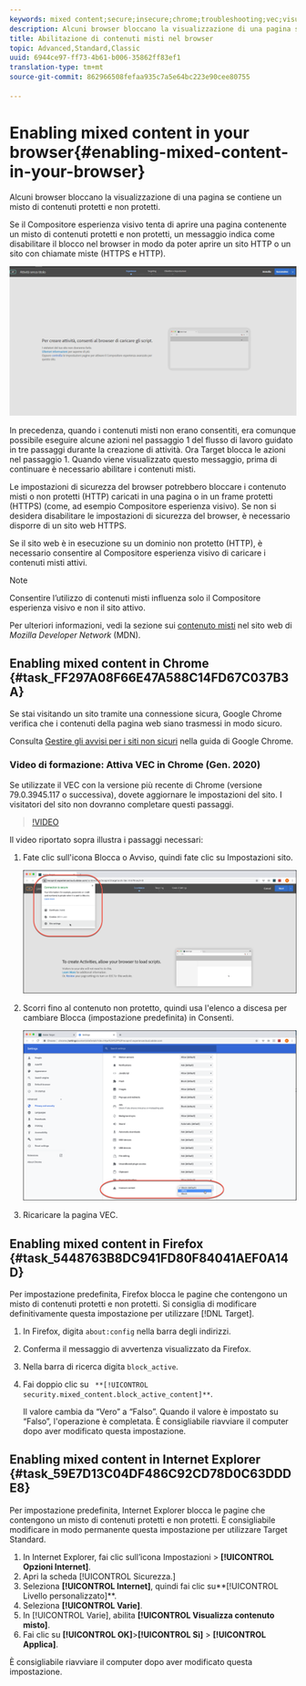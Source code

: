 ```yaml
---
keywords: mixed content;secure;insecure;chrome;troubleshooting;vec;visual experience composer;unsecure
description: Alcuni browser bloccano la visualizzazione di una pagina se contiene un misto di contenuti protetti e non protetti.
title: Abilitazione di contenuti misti nel browser
topic: Advanced,Standard,Classic
uuid: 6944ce97-ff73-4b61-b006-35862ff83ef1
translation-type: tm+mt
source-git-commit: 862966508fefaa935c7a5e64bc223e90cee80755

---
```



# Enabling mixed content in your browser{#enabling-mixed-content-in-your-browser}

Alcuni browser bloccano la visualizzazione di una pagina se contiene un misto di contenuti protetti e non protetti.

Se il Compositore esperienza visivo tenta di aprire una pagina contenente un misto di contenuti protetti e non protetti, un messaggio indica come disabilitare il blocco nel browser in modo da poter aprire un sito HTTP o un sito con chiamate miste (HTTPS e HTTP).

![](assets/mixed_content_warning.gif)

In precedenza, quando i contenuti misti non erano consentiti, era comunque possibile eseguire alcune azioni nel passaggio 1 del flusso di lavoro guidato in tre passaggi durante la creazione di attività. Ora Target blocca le azioni nel passaggio 1. Quando viene visualizzato questo messaggio, prima di continuare è necessario abilitare i contenuti misti.

Le impostazioni di sicurezza del browser potrebbero bloccare i contenuto misti o non protetti (HTTP) caricati in una pagina o in un frame protetti (HTTPS) (come, ad esempio Compositore esperienza visivo). Se non si desidera disabilitare le impostazioni di sicurezza del browser, è necessario disporre di un sito web HTTPS.

Se il sito web è in esecuzione su un dominio non protetto (HTTP), è necessario consentire al Compositore esperienza visivo di caricare i contenuti misti attivi.

>[!NOTE]
>
>Consentire l’utilizzo di contenuti misti influenza solo il Compositore esperienza visivo e non il sito attivo.

Per ulteriori informazioni, vedi la sezione sui [contenuto misti](https://developer.mozilla.org/en-US/docs/Web/Security/Mixed_content) nel sito web di *Mozilla Developer Network* (MDN).

## Enabling mixed content in Chrome {#task_FF297A08F66E47A588C14FD67C037B3A}

Se stai visitando un sito tramite una connessione sicura, Google Chrome verifica che i contenuti della pagina web siano trasmessi in modo sicuro.

<!-- 

target/t_mixed_content_chrome.xml

 -->

Consulta [Gestire gli avvisi per i siti non sicuri](https://support.google.com/chrome/answer/1342714?hl=en) nella guida di Google Chrome.

### Video di formazione: Attiva VEC in Chrome (Gen. 2020)

Se utilizzate il VEC con la versione più recente di Chrome (versione 79.0.3945.117 o successiva), dovete aggiornare le impostazioni del sito. I visitatori del sito non dovranno completare questi passaggi.

>[!VIDEO](https://www.youtube.com/watch?v=6zGCi5Y8eVo&feature=youtu.be)

Il video riportato sopra illustra i passaggi necessari:

1. Fate clic sull&#39;icona Blocca o Avviso, quindi fate clic su Impostazioni sito.

   ![Impostazioni sito](/help/c-experiences/c-visual-experience-composer/r-troubleshoot-composer/assets/site-settings.png)

1. Scorri fino al contenuto non protetto, quindi usa l&#39;elenco a discesa per cambiare Blocca (impostazione predefinita) in Consenti.

   ![Contenuto non protetto](/help/c-experiences/c-visual-experience-composer/r-troubleshoot-composer/assets/insecure-content.png)

1. Ricaricare la pagina VEC.

## Enabling mixed content in Firefox {#task_5448763B8DC941FD80F84041AEF0A14D}

Per impostazione predefinita, Firefox blocca le pagine che contengono un misto di contenuti protetti e non protetti. Si consiglia di modificare definitivamente questa impostazione per utilizzare [!DNL Target].

<!-- 

target/t_mixed_content_firefox.xml

 -->

1. In Firefox, digita `about:config` nella barra degli indirizzi.
1. Conferma il messaggio di avvertenza visualizzato da Firefox.
1. Nella barra di ricerca digita `block_active`.
1. Fai doppio clic su ` **[!UICONTROL security.mixed_content.block_active_content]**`.

   Il valore cambia da “Vero” a “Falso”. Quando il valore è impostato su “Falso”, l&#39;operazione è completata.  È consigliabile riavviare il computer dopo aver modificato questa impostazione.

## Enabling mixed content in Internet Explorer {#task_59E7D13C04DF486C92CD78D0C63DDDE8}

Per impostazione predefinita, Internet Explorer blocca le pagine che contengono un misto di contenuti protetti e non protetti. È consigliabile modificare in modo permanente questa impostazione per utilizzare Target Standard.

<!-- 

target/t_mixed_content_ie.xml

 -->

1. In Internet Explorer, fai clic sull’icona Impostazioni > **[!UICONTROL Opzioni Internet]**.
1. Apri la scheda [!UICONTROL Sicurezza.]
1. Seleziona **[!UICONTROL Internet]**, quindi fai clic su**[!UICONTROL  Livello personalizzato]**.
1. Seleziona **[!UICONTROL Varie]**.
1. In [!UICONTROL Varie], abilita **[!UICONTROL Visualizza contenuto misto]**.
1. Fai clic su **[!UICONTROL OK]**>**[!UICONTROL  Sì]** > **[!UICONTROL Applica]**.

È consigliabile riavviare il computer dopo aver modificato questa impostazione.

